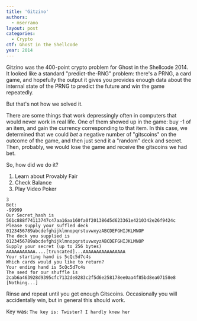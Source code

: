 ```yaml
---
title: 'Gitzino'
authors:
  - mserrano
layout: post
categories:
  - Crypto
ctf: Ghost in the Shellcode
year: 2014
---
```

Gitzino was the 400-point crypto problem for Ghost in the Shellcode 2014. It looked like a standard
"predict-the-RNG" problem: there's a PRNG, a card game, and hopefully the output it gives you
provides enough data about the internal state of the PRNG to predict the future and win the game
repeatedly.

<!--more-->

But that's not how we solved it.

There are some things that work depressingly often in computers that would never work in real life.
One of them showed up in the game: buy -1 of an item, and gain the currency corresponding to that
item. In this case, we determined that we could *bet* a negative number of "gitscoins" on the
outcome of the game, and then just send it a "random" deck and secret. Then, probably, we would
lose the game and receive the gitscoins we had bet.

So, how did we do it?

1. Learn about Provably Fair
2. Check Balance
3. Play Video Poker

```
3
Bet:
-99999
Our Secret_hash is 561c888f74113747c47aa16aa160fa0f201386d5d623361e4210342e26f9424c
Please supply your suffled deck
0123456789abcdefghijklmnopqrstuvwxyzABCDEFGHIJKLMNOP
The deck you supplied is 0123456789abcdefghijklmnopqrstuvwxyzABCDEFGHIJKLMNOP
Supply your secret (up to 256 bytes)
AAAAAAAAAAA....[truncated]...AAAAAAAAAAAAAAAA
Your starting hand is 5cQc5d7c4s
Which cards would you like to return?
Your ending hand is 5cQc5d7c4s
The seed for our shuffle is 2cab6a463928d9395cfc7132de8283c2f5d6e258178ee0aa4f85bd8ea07158e8
[Nothing...]
```

Rinse and repeat until you get enough Gitscoins. Occasionally you will accidentally win, but in
general this should work.

Key was:
`The key is: Twister? I hardly knew her`